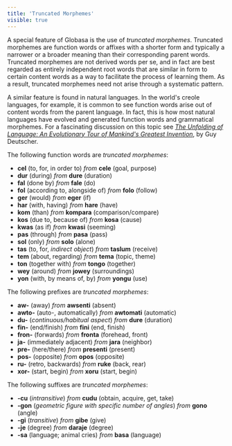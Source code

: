```yaml
---
title: 'Truncated Morphemes'
visible: true
---
```


A special feature of Globasa is the use of _truncated morphemes_. Truncated morphemes are function words or affixes with a shorter form and typically a narrower or a broader meaning than their corresponding parent words. Truncated morphemes are not derived words per se, and in fact are best regarded as entirely independent root words that are similar in form to certain content words as a way to facilitate the process of learning them. As a result, truncated morphemes need not arise through a systematic pattern.

A similar feature is found in natural languages. In the world's creole languages, for example, it is common to see function words arise out of content words from the parent language. In fact, this is how most natural languages have evolved and generated function words and grammatical morphemes. For a fascinating discussion on this topic see [_The Unfolding of Language: An Evolutionary Tour of Mankind's Greatest Invention_](https://www.amazon.com/Unfolding-Language-Evolutionary-Mankinds-Invention/dp/0805080120/ref=sr_1_1?keywords=unfolding+of+language&qid=1565409086&s=gateway&sr=8-1), by Guy Deutscher.

The following function words are _truncated morphemes_:

* **cel** (to, for, in order to) _from_ **cele** (goal, purpose)
* **dur** (during) _from_ **dure** (duration)
* **fal** (done by) _from_ **fale** (do)
* **fol** (according to, alongside of) _from_ **folo** (follow)
* **ger** (would) _from_ **eger** (if)
* **har** (with, having) _from_ **hare** (have)
* **kom** (than) _from_ **kompara** (comparison/compare)
* **kos** (due to, because of) _from_ **kosa** (cause)
* **kwas** (as if) _from_ **kwasi** (seeming)
* **pas** (through) _from_ **pasa** (pass)
* **sol** (only) _from_ **solo** (alone)
* **tas** (to, for, _indirect object_) _from_ **taslum** (receive)
* **tem** (about, regarding) _from_ **tema** (topic, theme)
* **ton** (together with) _from_ **tongo** (together)
* **wey** (around) _from_ **jowey** (surroundings)
* **yon** (with, by means of, by) _from_ **yongu** (use)

The following prefixes are _truncated morphemes_:

* **aw-** (away) _from_ **awsenti** (absent)
* **awto-** (auto-, automatically) _from_ **awtomati** (automatic)
* **du-** (_continuous/habitual aspect_) _from_ **dure** (duration)
* **fin-** (end/finish) _from_ **fini** (end, finish)
* **fron-** (forwards) _from_ **fronta** (forehead, front)
* **ja-** (immediately adjacent) _from_ **jara** (neighbor)
* **pre-** (here/there) _from_ **presenti** (present)
* **pos-** (opposite) _from_ **opos** (opposite)
* **ru-** (retro, backwards) _from_ **ruke** (back, rear)
* **xor-** (start, begin) _from_ **xoru** (start, begin)

The following suffixes are _truncated morphemes_:

* **-cu** (_intransitive_) _from_ **cudu** (obtain, acquire, get, take)
* **-gon** (_geometric figure with specific number of angles_) _from_ **gono** (angle)
* **-gi** (_transitive_) _from_ **gibe** (give)
* **-je** (degree) _from_ **daraje** (degree)
* **-sa** (language; animal cries) _from_ **basa** (language)
